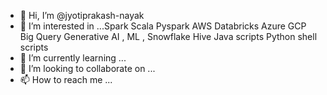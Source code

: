 - 👋 Hi, I’m @jyotiprakash-nayak
- 👀 I’m interested in ...Spark Scala Pyspark AWS Databricks Azure GCP Big Query Generative AI , ML , Snowflake Hive Java scripts Python shell scripts 
- 🌱 I’m currently learning ...
- 💞️ I’m looking to collaborate on ...
- 📫 How to reach me ...

<!---
jyotiprakash-nayak/jyotiprakash-nayak is a ✨ special ✨ repository because its `README.md` (this file) appears on your GitHub profile.
You can click the Preview link to take a look at your changes.
--->
